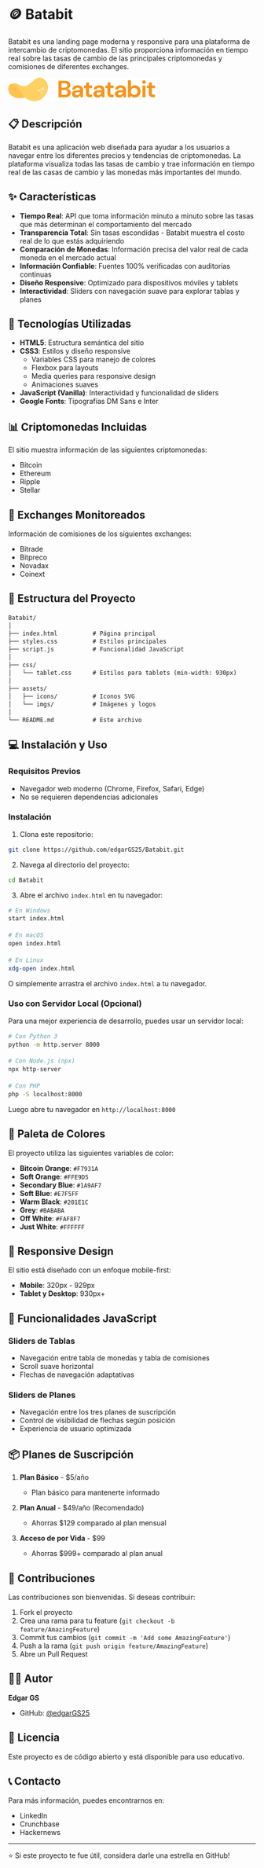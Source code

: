 # 🪙 Batabit

Batabit es una landing page moderna y responsive para una plataforma de intercambio de criptomonedas. El sitio proporciona información en tiempo real sobre las tasas de cambio de las principales criptomonedas y comisiones de diferentes exchanges.

![Batabit Logo](./assets/imgs/logo.svg)

## 📋 Descripción

Batabit es una aplicación web diseñada para ayudar a los usuarios a navegar entre los diferentes precios y tendencias de criptomonedas. La plataforma visualiza todas las tasas de cambio y trae información en tiempo real de las casas de cambio y las monedas más importantes del mundo.

## ✨ Características

- **Tiempo Real**: API que toma información minuto a minuto sobre las tasas que más determinan el comportamiento del mercado
- **Transparencia Total**: Sin tasas escondidas - Batabit muestra el costo real de lo que estás adquiriendo
- **Comparación de Monedas**: Información precisa del valor real de cada moneda en el mercado actual
- **Información Confiable**: Fuentes 100% verificadas con auditorías continuas
- **Diseño Responsive**: Optimizado para dispositivos móviles y tablets
- **Interactividad**: Sliders con navegación suave para explorar tablas y planes

## 🚀 Tecnologías Utilizadas

- **HTML5**: Estructura semántica del sitio
- **CSS3**: Estilos y diseño responsive
  - Variables CSS para manejo de colores
  - Flexbox para layouts
  - Media queries para responsive design
  - Animaciones suaves
- **JavaScript (Vanilla)**: Interactividad y funcionalidad de sliders
- **Google Fonts**: Tipografías DM Sans e Inter

## 📊 Criptomonedas Incluidas

El sitio muestra información de las siguientes criptomonedas:

- Bitcoin
- Ethereum
- Ripple
- Stellar

## 🏢 Exchanges Monitoreados

Información de comisiones de los siguientes exchanges:

- Bitrade
- Bitpreco
- Novadax
- Coinext

## 📁 Estructura del Proyecto

```
Batabit/
│
├── index.html          # Página principal
├── styles.css          # Estilos principales
├── script.js           # Funcionalidad JavaScript
│
├── css/
│   └── tablet.css      # Estilos para tablets (min-width: 930px)
│
├── assets/
│   ├── icons/          # Iconos SVG
│   └── imgs/           # Imágenes y logos
│
└── README.md           # Este archivo
```

## 💻 Instalación y Uso

### Requisitos Previos

- Navegador web moderno (Chrome, Firefox, Safari, Edge)
- No se requieren dependencias adicionales

### Instalación

1. Clona este repositorio:
```bash
git clone https://github.com/edgarGS25/Batabit.git
```

2. Navega al directorio del proyecto:
```bash
cd Batabit
```

3. Abre el archivo `index.html` en tu navegador:
```bash
# En Windows
start index.html

# En macOS
open index.html

# En Linux
xdg-open index.html
```

O simplemente arrastra el archivo `index.html` a tu navegador.

### Uso con Servidor Local (Opcional)

Para una mejor experiencia de desarrollo, puedes usar un servidor local:

```bash
# Con Python 3
python -m http.server 8000

# Con Node.js (npx)
npx http-server

# Con PHP
php -S localhost:8000
```

Luego abre tu navegador en `http://localhost:8000`

## 🎨 Paleta de Colores

El proyecto utiliza las siguientes variables de color:

- **Bitcoin Orange**: `#F7931A`
- **Soft Orange**: `#FFE9D5`
- **Secondary Blue**: `#1A9AF7`
- **Soft Blue**: `#E7F5FF`
- **Warm Black**: `#201E1C`
- **Grey**: `#BABABA`
- **Off White**: `#FAF8F7`
- **Just White**: `#FFFFFF`

## 📱 Responsive Design

El sitio está diseñado con un enfoque mobile-first:

- **Mobile**: 320px - 929px
- **Tablet y Desktop**: 930px+

## 🎯 Funcionalidades JavaScript

### Sliders de Tablas

- Navegación entre tabla de monedas y tabla de comisiones
- Scroll suave horizontal
- Flechas de navegación adaptativas

### Sliders de Planes

- Navegación entre los tres planes de suscripción
- Control de visibilidad de flechas según posición
- Experiencia de usuario optimizada

## 📦 Planes de Suscripción

1. **Plan Básico** - $5/año
   - Plan básico para mantenerte informado

2. **Plan Anual** - $49/año (Recomendado)
   - Ahorras $129 comparado al plan mensual

3. **Acceso de por Vida** - $99
   - Ahorras $999+ comparado al plan anual

## 🤝 Contribuciones

Las contribuciones son bienvenidas. Si deseas contribuir:

1. Fork el proyecto
2. Crea una rama para tu feature (`git checkout -b feature/AmazingFeature`)
3. Commit tus cambios (`git commit -m 'Add some AmazingFeature'`)
4. Push a la rama (`git push origin feature/AmazingFeature`)
5. Abre un Pull Request

## 👨‍💻 Autor

**Edgar GS**

- GitHub: [@edgarGS25](https://github.com/edgarGS25)

## 📄 Licencia

Este proyecto es de código abierto y está disponible para uso educativo.

## 📞 Contacto

Para más información, puedes encontrarnos en:

- LinkedIn
- Crunchbase
- Hackernews

---

⭐ Si este proyecto te fue útil, considera darle una estrella en GitHub!
